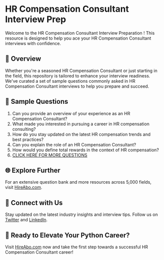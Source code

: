 # HR Compensation Consultant Interview Prep

Welcome to the HR Compensation Consultant Interview Preparation ! This resource is designed to help you ace your HR Compensation Consultant interviews with confidence.

## 🚀 Overview

Whether you're a seasoned HR Compensation Consultant or just starting in the field, this repository is tailored to enhance your interview readiness. We've curated a set of sample questions commonly asked in HR Compensation Consultant interviews to help you prepare and succeed.

## 📝 Sample Questions

1. Can you provide an overview of your experience as an HR Compensation Consultant?
2. What made you interested in pursuing a career in HR compensation consulting?
3. How do you stay updated on the latest HR compensation trends and best practices?
4. Can you explain the role of an HR Compensation Consultant?
5. How would you define total rewards in the context of HR compensation?
6. [CLICK HERE FOR MORE QUESTIONS](https://hireabo.com/job/1_1_43/HR%20Compensation%20Consultant)

## 🌐 Explore Further

For an extensive question bank and more resources across 5,000 fields, visit [HireAbo.com](https://www.hireabo.com).

## 📱 Connect with Us

Stay updated on the latest industry insights and interview tips. Follow us on [Twitter](https://twitter.com/hireabo) and [LinkedIn](https://www.linkedin.com/in/hire-abo-3609972a8/).

## 🚀 Ready to Elevate Your Python Career?

Visit [HireAbo.com](https://www.hireabo.com) now and take the first step towards a successful HR Compensation Consultant career!